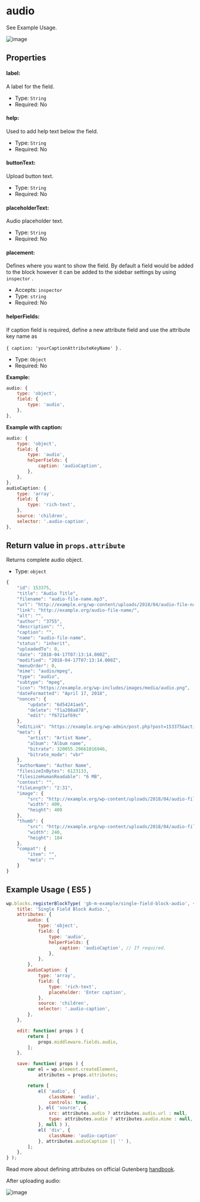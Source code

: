 # audio

See Example Usage.

![image](https://user-images.githubusercontent.com/6297436/39362275-78fb9c68-4a43-11e8-8ba6-66b63025696d.png)



## Properties

#### label:

A label for the field.

- Type: `String`
- Required: No

#### help:

Used to add help text below the field.

- Type: `String`
- Required: No

#### buttonText:

Upload button text.

- Type: `String`
- Required: No

#### placeholderText:

Audio placeholder text.

- Type: `String`
- Required: No

#### placement:

Defines where you want to show the field. By default a field would be added to the block however it can be added to the sidebar settings by using `inspector` .

- Accepts: `inspector`
- Type: `string`
- Required: No

#### helperFields:

If caption field is required, define a new attribute field and use the attribute key name as 

`{ caption: 'yourCaptionAttributeKeyName' }` .

- Type: `Object`
- Required: No



**Example:**

```js
audio: {
	type: 'object',
	field: {
		type: 'audio',
	},
},
```

**Example with caption:**

```js
audio: {
	type: 'object',
	field: {
		type: 'audio',
		helperFields: {
			caption: 'audioCaption',
		},
	},
},
audioCaption: {
	type: 'array',
	field: {
		type: 'rich-text',
	},
	source: 'children',
	selector: '.audio-caption',
},
```



## Return value in `props.attribute`

Returns complete audio object.

- Type: `object`

```javascript
{
	"id": 153375,
	"title": "Audio Title",
	"filename": "audio-file-name.mp3",
	"url": "http://example.org/wp-content/uploads/2018/04/audio-file-name.mp3",
	"link": "http://example.org/audio-file-name/",
	"alt": "",
	"author": "3755",
	"description": "",
	"caption": "",
	"name": "audio-file-name",
	"status": "inherit",
	"uploadedTo": 0,
	"date": "2018-04-17T07:13:14.000Z",
	"modified": "2018-04-17T07:13:14.000Z",
	"menuOrder": 0,
	"mime": "audio/mpeg",
	"type": "audio",
	"subtype": "mpeg",
	"icon": "https://example.org/wp-includes/images/media/audio.png",
	"dateFormatted": "April 17, 2018",
	"nonces": {
		"update": "6d54241ae5",
		"delete": "f1a208a878",
		"edit": "f6721af69c"
	},
	"editLink": "https://example.org/wp-admin/post.php?post=153375&action=edit",
	"meta": {
		"artist": "Artist Name",
		"album": "Album name",
		"bitrate": 320055.29661016946,
		"bitrate_mode": "vbr"
	},
	"authorName": "Author Name",
	"filesizeInBytes": 6123133,
	"filesizeHumanReadable": "6 MB",
	"context": "",
	"fileLength": "2:31",
	"image": {
		"src": "http://example.org/wp-content/uploads/2018/04/audio-file-name-mp3-image.jpg",
		"width": 400,
		"height": 400
	},
	"thumb": {
		"src": "http://example.org/wp-content/uploads/2018/04/audio-file-name-mp3-image-240x184.jpg",
		"width": 240,
		"height": 184
	},
	"compat": {
		"item": "",
		"meta": ""
	}
}
```




## Example Usage ( ES5 )

```js
wp.blocks.registerBlockType( 'gb-m-example/single-field-block-audio', {
	title: 'Single Field Block Audio.',
	attributes: {
		audio: {
			type: 'object',
			field: {
				type: 'audio',
				helperFields: {
					caption: 'audioCaption', // If required.
				},
			},
		},
		audioCaption: {
			type: 'array',
			field: {
				type: 'rich-text',
				placeholder: 'Enter caption',
			},
			source: 'children',
			selector: '.audio-caption',
		},
	},

	edit: function( props ) {
		return [
			props.middleware.fields.audio,
		];
	},

	save: function( props ) {
		var el = wp.element.createElement,
			attributes = props.attributes;

		return [
			el( 'audio', {
				className: 'audio',
				controls: true,
			}, el( 'source', {
				src: attributes.audio ? attributes.audio.url : null,
				type: attributes.audio ? attributes.audio.mime : null,
			}, null ) ),
			el( 'div', { 
				className: 'audio-caption' 
			}, attributes.audioCaption || '' ),
		];
	},
} );
```

Read more about defining attributes on official Gutenberg [handbook](https://wordpress.org/gutenberg/handbook/block-api/attributes/).



After uploading audio:

![image](https://user-images.githubusercontent.com/6297436/39365283-50925716-4a4e-11e8-8141-ffd2e2374a53.png)
